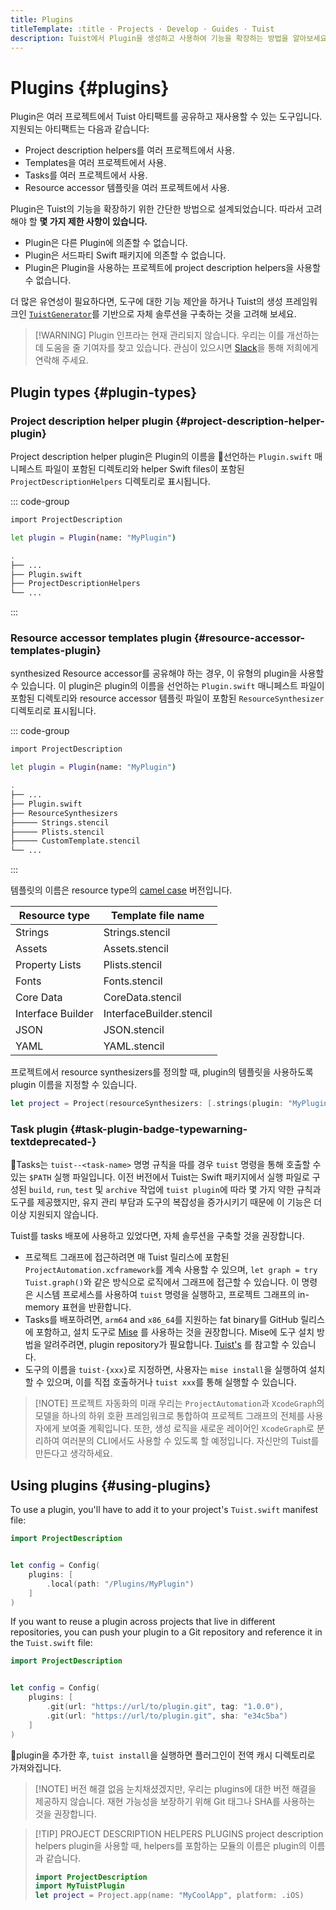 ```yaml
---
title: Plugins
titleTemplate: :title · Projects · Develop · Guides · Tuist
description: Tuist에서 Plugin을 생성하고 사용하여 기능을 확장하는 방법을 알아보세요.
---
```


# Plugins {#plugins}

Plugin은 여러 프로젝트에서 Tuist 아티팩트를 공유하고 재사용할 수 있는 도구입니다. 지원되는 아티팩트는 다음과 같습니다:

- <LocalizedLink href="/guides/develop/projects/code-sharing">Project description helpers</LocalizedLink>를 여러 프로젝트에서 사용.
- <LocalizedLink href="/guides/develop/projects/templates"> Templates</LocalizedLink>을 여러 프로젝트에서 사용.
- Tasks를 여러 프로젝트에서 사용.
- <LocalizedLink href="/guides/develop/projects/synthesized-files">Resource accessor</LocalizedLink> 템플릿을 여러 프로젝트에서 사용.

Plugin은 Tuist의 기능을 확장하기 위한 간단한 방법으로 설계되었습니다. 따라서 고려해야 할 **몇 가지 제한 사항이 있습니다.**

- Plugin은 다른 Plugin에 의존할 수 없습니다.
- Plugin은 서드파티 Swift 패키지에 의존할 수 없습니다.
- Plugin은 Plugin을 사용하는 프로젝트에 project description helpers을 사용할 수 없습니다.

더 많은 유연성이 필요하다면, 도구에 대한 기능 제안을 하거나 Tuist의 생성 프레임워크인 [`TuistGenerator`](https://github.com/tuist/tuist/tree/main/Sources/TuistGenerator)를 기반으로 자체 솔루션을 구축하는 것을 고려해 보세요.

> [!WARNING] Plugin 인프라는 현재 관리되지 않습니다. 우리는 이를 개선하는 데 도움을 줄 기여자를 찾고 있습니다. 관심이 있으시면 [Slack](https://slack.tuist.io/)을 통해 저희에게 연락해 주세요.

## Plugin types {#plugin-types}

### Project description helper plugin {#project-description-helper-plugin}

Project description helper plugin은 Plugin의 이름을 선언하는 `Plugin.swift` 매니페스트 파일이 포함된 디렉토리와 helper Swift files이 포함된 `ProjectDescriptionHelpers` 디렉토리로 표시됩니다.

::: code-group

```bash [Plugin.swift]
import ProjectDescription

let plugin = Plugin(name: "MyPlugin")
```

```bash [Directory structure]
.
├── ...
├── Plugin.swift
├── ProjectDescriptionHelpers
└── ...
```

:::

### Resource accessor templates plugin {#resource-accessor-templates-plugin}

<LocalizedLink href="/guides/develop/projects/synthesized-files#resource-accessors">synthesized Resource accessor</LocalizedLink>를 공유해야 하는 경우, 이 유형의 plugin을 사용할 수 있습니다. 이 plugin은 plugin의 이름을 선언하는 `Plugin.swift` 매니페스트 파일이 포함된 디렉토리와 resource accessor 템플릿 파일이 포함된 `ResourceSynthesizer` 디렉토리로 표시됩니다.

::: code-group

```bash [Plugin.swift]
import ProjectDescription

let plugin = Plugin(name: "MyPlugin")
```

```bash [Directory structure]
.
├── ...
├── Plugin.swift
├── ResourceSynthesizers
├───── Strings.stencil
├───── Plists.stencil
├───── CustomTemplate.stencil
└── ...
```

:::

템플릿의 이름은 resource type의 [camel case](https://en.wikipedia.org/wiki/Camel_case) 버전입니다.

| Resource type     | Template file name                       |
| ----------------- | ---------------------------------------- |
| Strings           | Strings.stencil          |
| Assets            | Assets.stencil           |
| Property Lists    | Plists.stencil           |
| Fonts             | Fonts.stencil            |
| Core Data         | CoreData.stencil         |
| Interface Builder | InterfaceBuilder.stencil |
| JSON              | JSON.stencil             |
| YAML              | YAML.stencil             |

프로젝트에서 resource synthesizers를 정의할 때, plugin의 템플릿을 사용하도록 plugin 이름을 지정할 수 있습니다.

```swift
let project = Project(resourceSynthesizers: [.strings(plugin: "MyPlugin")])
```

### Task plugin <Badge type="warning" text="deprecated" /> {#task-plugin-badge-typewarning-textdeprecated-}

Tasks는 `tuist--<task-name>` 명명 규칙을 따를 경우 `tuist` 명령을 통해 호출할 수 있는 `$PATH` 실행 파일입니다. 이전 버전에서 Tuist는 Swift 패키지에서 실행 파일로 구성된 `build`, `run`, `test` 및 `archive` 작업에 `tuist plugin`에 따라 몇 가지 약한 규칙과 도구를 제공했지만, 유지 관리 부담과 도구의 복잡성을 증가시키기 때문에 이 기능은 더 이상 지원되지 않습니다.

Tuist를 tasks 배포에 사용하고 있었다면, 자체 솔루션을 구축할 것을 권장합니다.

- 프로젝트 그래프에 접근하려면 매 Tuist 릴리스에 포함된 `ProjectAutomation.xcframework`를 계속 사용할 수 있으며, `let graph = try Tuist.graph()`와 같은 방식으로 로직에서 그래프에 접근할 수 있습니다. 이 명령은 시스템 프로세스를 사용하여 `tuist` 명령을 실행하고, 프로젝트 그래프의 in-memory 표현을 반환합니다.
- Tasks를 배포하려면, `arm64` and `x86_64`를 지원하는 fat binary를 GitHub 릴리스에 포함하고, 설치 도구로 [Mise](https://mise.jdx.dev) 를 사용하는 것을 권장합니다. Mise에 도구 설치 방법을 알려주려면, plugin repository가 필요합니다. [Tuist's](https://github.com/asdf-community/asdf-tuist) 를 참고할 수 있습니다.
- 도구의 이름을 `tuist-{xxx}`로 지정하면, 사용자는 `mise install`을 실행하여 설치할 수 있으며, 이를 직접 호출하거나 `tuist xxx`를 통해 실행할 수 있습니다.

> [!NOTE] 프로젝트 자동화의 미래
> 우리는 `ProjectAutomation`과 `XcodeGraph`의 모델을 하나의 하위 호환 프레임워크로 통합하여 프로젝트 그래프의 전체를 사용자에게 보여줄 계획입니다. 또한, 생성 로직을 새로운 레이어인 `XcodeGraph`로 분리하여 여러분의 CLI에서도 사용할 수 있도록 할 예정입니다. 자신만의 Tuist를 만든다고 생각하세요.

## Using plugins {#using-plugins}

To use a plugin, you'll have to add it to your project's <LocalizedLink href="/references/project-description/structs/config">`Tuist.swift`</LocalizedLink> manifest file:

```swift
import ProjectDescription


let config = Config(
    plugins: [
        .local(path: "/Plugins/MyPlugin")
    ]
)
```

If you want to reuse a plugin across projects that live in different repositories, you can push your plugin to a Git repository and reference it in the `Tuist.swift` file:

```swift
import ProjectDescription


let config = Config(
    plugins: [
        .git(url: "https://url/to/plugin.git", tag: "1.0.0"),
        .git(url: "https://url/to/plugin.git", sha: "e34c5ba")
    ]
)
```

plugin을 추가한 후, `tuist install`을 실행하면 플러그인이 전역 캐시 디렉토리로 가져와집니다.

> [!NOTE] 버전 해결 없음
> 눈치채셨겠지만, 우리는 plugins에 대한 버전 해결을 제공하지 않습니다. 재현 가능성을 보장하기 위해 Git 태그나 SHA를 사용하는 것을 권장합니다.

> [!TIP] PROJECT DESCRIPTION HELPERS PLUGINS
> project description helpers plugin을 사용할 때, helpers를 포함하는 모듈의 이름은 plugin의 이름과 같습니다.
>
> ```swift
> import ProjectDescription
> import MyTuistPlugin
> let project = Project.app(name: "MyCoolApp", platform: .iOS)
> ```
